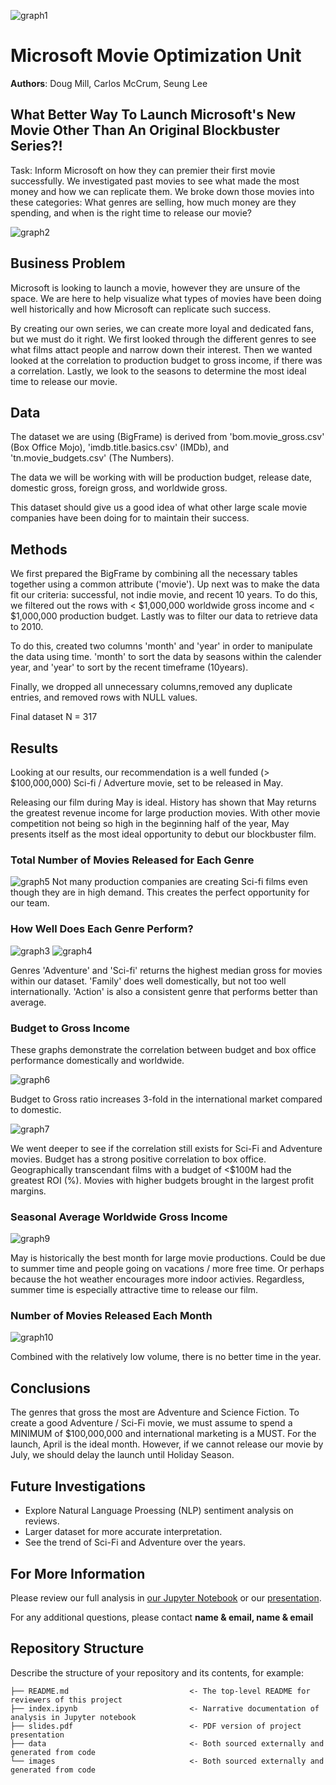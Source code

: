 
![graph1](./images/NotebookHeader.png)
# Microsoft Movie Optimization Unit

**Authors**: Doug Mill, Carlos McCrum, Seung Lee

## What Better Way To Launch Microsoft's New Movie Other Than An Original Blockbuster Series?!

Task: Inform Microsoft on how they can premier their first movie successfully. We investigated past movies to see what made the most money and how we can replicate them. We broke down those movies into these categories: What genres are selling, how much money are they spending, and when is the right time to release our movie?


![graph2](./images/director_shot.jpeg)

## Business Problem

Microsoft is looking to launch a movie, however they are unsure of the space. We are here to help visualize what types of movies have been doing well historically and how Microsoft can replicate such success.

By creating our own series, we can create more loyal and dedicated fans, but we must do it right. We first looked through the different genres to see what films attact people and narrow down their interest. Then we wanted looked at the correlation to production budget to gross income, if there was a correlation. Lastly, we look to the seasons to determine the most ideal time to release our movie. 

## Data

The dataset we are using (BigFrame) is derived from 'bom.movie_gross.csv' (Box Office Mojo), 'imdb.title.basics.csv' (IMDb), and 'tn.movie_budgets.csv' (The Numbers).

The data we will be working with will be production budget, release date, domestic gross, foreign gross, and worldwide gross.

This dataset should give us a good idea of what other large scale movie companies have been doing for to maintain their success.


## Methods

We first prepared the BigFrame by combining all the necessary tables together using a common attribute ('movie'). Up next was to make the data fit our criteria: successful, not indie movie, and recent 10 years.
To do this, we filtered out the rows with < $1,000,000 worldwide gross income and < $1,000,000 production budget. Lastly was to filter our data to retrieve data to 2010. 

To do this, created two columns 'month' and 'year' in order to manipulate the data using time. 'month' to sort the data by seasons within the calender year, and 'year' to sort by the recent timeframe (10years).

Finally, we dropped all unnecessary columns,removed any duplicate entries, and removed rows with NULL values. 

Final dataset N = 317

## Results

Looking at our results, our recommendation is a well funded (> $100,000,000) Sci-fi / Adverture movie, set to be released in May. 

Releasing our film during May is ideal. History has shown that May returns the greatest revenue income for large production movies. With other movie competition not being so high in the beginning half of the year, May presents itself as the most ideal opportunity to debut our blockbuster film.

### Total Number of Movies Released for Each Genre
![graph5](./images/genre_total.jpg)
Not many production companies are creating Sci-fi films even though they are in high demand. This creates the perfect opportunity for our team.

### How Well Does Each Genre Perform?
![graph3](./images/genre_domestic.png) ![graph4](./images/domestic_foreign.png)

Genres 'Adventure' and 'Sci-fi' returns the highest median gross for movies within our dataset. 'Family' does well domestically, but not too well internationally. 'Action' is also a consistent genre that performs better than average.


### Budget to Gross Income
These graphs demonstrate the correlation between budget and box office performance domestically and worldwide.

![graph6](./images/budger_gross1.png)

Budget to Gross ratio increases 3-fold in the international market compared to domestic.

![graph7](./images/budget_gross2.png)

We went deeper to see if the correlation still exists for Sci-Fi and Adventure movies.
Budget has a strong positive correlation to box office.
Geographically transcendant films with a budget of <$100M had the greatest ROI (%).
Movies with higher budgets brought in the largest profit margins.

### Seasonal Average Worldwide Gross Income
![graph9](./images/total_gross_seasonal.png)

May is historically the best month for large movie productions. Could be due to summer time and people going on vacations / more free time. Or perhaps because the hot weather encourages more indoor activies. Regardless, summer time is especially attractive time to release our film.

### Number of Movies Released Each Month
![graph10](./images/total_seasonal.png)

Combined with the relatively low volume, there is no better time in the year.


## Conclusions

The genres that gross the most are Adventure and Science Fiction. To create a good Adventure / Sci-Fi movie, we must assume to spend a MINIMUM of $100,000,000 and international marketing is a MUST. For the launch, April is the ideal month. However, if we cannot release our movie by July, we should delay the launch until Holiday Season.


## Future Investigations

* Explore Natural Language Proessing (NLP) sentiment analysis on reviews.
* Larger dataset for more accurate interpretation.
* See the trend of Sci-Fi and Adventure over the years.


## For More Information

Please review our full analysis in [our Jupyter Notebook](./index.ipynb) or our [presentation](./slides.pdf).

For any additional questions, please contact **name & email, name & email**

## Repository Structure

Describe the structure of your repository and its contents, for example:

```
├── README.md                           <- The top-level README for reviewers of this project
├── index.ipynb                         <- Narrative documentation of analysis in Jupyter notebook
├── slides.pdf                          <- PDF version of project presentation
├── data                                <- Both sourced externally and generated from code
└── images                              <- Both sourced externally and generated from code
```
